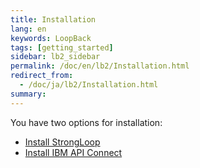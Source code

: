 ```yaml
---
title: Installation
lang: en
keywords: LoopBack
tags: [getting_started]
sidebar: lb2_sidebar
permalink: /doc/en/lb2/Installation.html
redirect_from:
  - /doc/ja/lb2/Installation.html
summary:
---
```


You have two options for installation:

- [Install StrongLoop](/doc/{{page.lang}}/lb2/Installing-StrongLoop.html)
- [Install IBM API Connect](/doc/{{page.lang}}/lb2/Installing-IBM-API-Connect.html)
